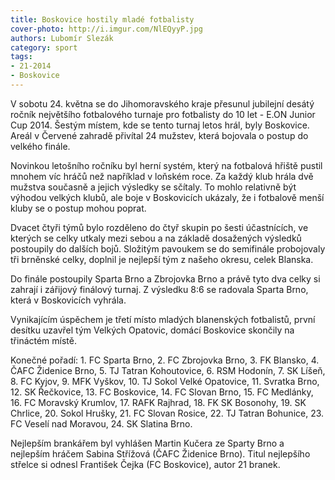 ```yaml
---
title: Boskovice hostily mladé fotbalisty
cover-photo: http://i.imgur.com/NlEQyyP.jpg
authors: Lubomír Slezák
category: sport
tags: 
- 21-2014
- Boskovice
---
```

V sobotu 24. května se do Jihomoravského kraje přesunul jubilejní desátý ročník největšího fotbalového turnaje pro fotbalisty do 10 let - E.ON Junior Cup 2014. Šestým místem, kde se tento turnaj letos hrál, byly Boskovice. Areál v Červené zahradě přivítal 24 mužstev, která bojovala o postup do velkého finále.

Novinkou letošního ročníku byl herní systém, který na fotbalová hřiště pustil mnohem víc hráčů než například v loňském roce. Za každý klub hrála dvě mužstva současně a jejich výsledky se sčítaly. To mohlo relativně být výhodou velkých klubů, ale boje v Boskovicích ukázaly, že i fotbalově menší kluby se o postup mohou poprat.

Dvacet čtyři týmů bylo rozděleno do čtyř skupin po šesti účastnících, ve kterých se celky utkaly mezi sebou a na základě dosažených výsledků postoupily do dalších bojů. Složitým pavoukem se do semifinále probojovaly tři brněnské celky, doplnil je nejlepší tým z našeho okresu, celek Blanska.

Do finále postoupily Sparta Brno a Zbrojovka Brno a právě tyto dva celky si zahrají i zářijový finálový turnaj. Z výsledku 8:6 se radovala Sparta Brno, která v Boskovicích vyhrála.

Vynikajícím úspěchem je třetí místo mladých blanenských fotbalistů, první desítku uzavřel tým Velkých Opatovic, domácí Boskovice skončily na třináctém místě.

Konečné pořadí: 1. FC Sparta Brno, 2. FC Zbrojovka Brno, 3. FK Blansko, 4. ČAFC Židenice Brno, 5. TJ Tatran Kohoutovice, 6. RSM Hodonín, 7. SK Líšeň, 8. FC Kyjov, 9. MFK Vyškov, 10. TJ Sokol Velké Opatovice, 11. Svratka Brno, 12. SK Řečkovice, 13. FC Boskovice, 14. FC Slovan Brno, 15. FC Medlánky, 16. FC Moravský Krumlov, 17. RAFK Rajhrad, 18. FK SK Bosonohy, 19. SK Chrlice, 20. Sokol Hrušky, 21. FC Slovan Rosice, 22. TJ Tatran Bohunice, 23. FC Veselí nad Moravou, 24. SK Slatina Brno.

Nejlepším brankářem byl vyhlášen Martin Kučera ze Sparty Brno a nejlepším hráčem Sabina Střížová (ČAFC Židenice Brno). Titul nejlepšího střelce si odnesl František Čejka (FC Boskovice), autor 21 branek.


